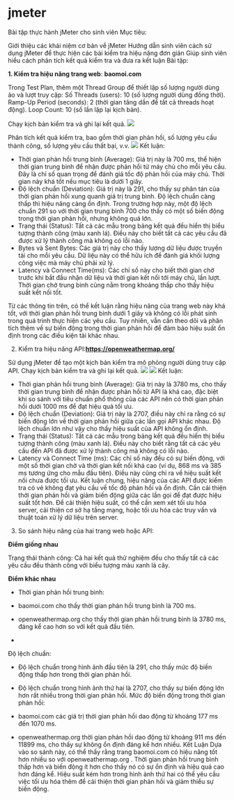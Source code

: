 # jmeter
Bài tập thực hành jMeter cho sinh viên
Mục tiêu:

Giới thiệu các khái niệm cơ bản về jMeter
Hướng dẫn sinh viên cách sử dụng jMeter để thực hiện các bài kiểm tra hiệu năng đơn giản
Giúp sinh viên hiểu cách phân tích kết quả kiểm tra và đưa ra kết luận
Bài tập:

**1. Kiểm tra hiệu năng trang web**: **baomoi.com**

Trong Test Plan, thêm một Thread Group để thiết lập số lượng người dùng ảo và lượt truy cập:
Số Threads (users): 10 (số lượng người dùng đồng thời).
Ramp-Up Period (seconds): 2 (thời gian tăng dần để tất cả threads hoạt động).
Loop Count: 10 (số lần lặp lại kịch bản).

Chạy kịch bản kiểm tra và ghi lại kết quả.
![](jemeter2.png)

Phân tích kết quả kiểm tra, bao gồm thời gian phản hồi, số lượng yêu cầu thành công, số lượng yêu cầu thất bại, v.v.
![](jemeter3.png)
Kết luận:
  - Thời gian phản hồi trung bình (Average): Giá trị này là 700 ms, thể hiện thời gian trung bình để nhận được phản hồi từ máy chủ cho mỗi yêu cầu. Đây là chỉ số quan trọng để đánh giá tốc độ phản hồi của máy chủ. Thời gian này khá tốt nếu mục tiêu là dưới 1 giây.
  - Độ lệch chuẩn (Deviation): Giá trị này là 291, cho thấy sự phân tán của thời gian phản hồi xung quanh giá trị trung bình. Độ lệch chuẩn càng thấp thì hiệu năng càng ổn định. Trong trường hợp này, một độ lệch chuẩn 291 so với thời gian trung bình 700 cho thấy có một số biến động trong thời gian phản hồi, nhưng không quá lớn.
  - Trạng thái (Status): Tất cả các mẫu trong bảng kết quả đều hiển thị biểu tượng thành công (màu xanh lá). Điều này cho biết tất cả các yêu cầu đã được xử lý thành công mà không có lỗi nào.
  - Bytes và Sent Bytes: Các giá trị này cho thấy lượng dữ liệu được truyền tải cho mỗi yêu cầu. Dữ liệu này có thể hữu ích để đánh giá khối lượng công việc mà máy chủ phải xử lý.
  - Latency và Connect Time(ms): Các chỉ số này cho biết thời gian chờ trước khi bắt đầu nhận dữ liệu và thời gian kết nối tới máy chủ, lần lượt. Thời gian chờ trung bình cũng nằm trong khoảng thấp cho thấy hiệu suất kết nối tốt.
    
  Từ các thông tin trên, có thể kết luận rằng hiệu năng của trang web này khá tốt, với thời gian phản hồi trung bình dưới 1 giây và không có lỗi phát sinh trong quá trình thực hiện các yêu cầu. Tuy nhiên, vẫn cần theo dõi và phân tích thêm về sự biến động trong thời gian phản hồi để đảm bảo hiệu suất ổn định trong các điều kiện tải khác nhau.

2. Kiểm tra hiệu năng API:**https://openweathermap.org/**

Sử dụng jMeter để tạo một kịch bản kiểm tra mô phỏng người dùng truy cập API.
Chạy kịch bản kiểm tra và ghi lại kết quả.
![](jemeter4.png)
![](jemeter5.png)
  Kết luận:
 - Thời gian phản hồi trung bình (Average): Giá trị này là 3780 ms, cho thấy thời gian trung bình để nhận được phản hồi từ API là khá cao, đặc biệt khi so sánh với tiêu chuẩn phổ thông của các API nên có thời gian phản hồi dưới 1000 ms để đạt hiệu quả tối ưu.
  - Độ lệch chuẩn (Deviation): Giá trị này là 2707, điều này chỉ ra rằng có sự biến động lớn về thời gian phản hồi giữa các lần gọi API khác nhau. Độ lệch chuẩn lớn như vậy cho thấy hiệu suất của API không ổn định.
  - Trạng thái (Status): Tất cả các mẫu trong bảng kết quả đều hiển thị biểu tượng thành công (màu xanh lá). Điều này cho biết rằng tất cả các yêu cầu đến API đã được xử lý thành công mà không có lỗi nào.
  - Latency và Connect Time (ms): Các chỉ số này đều có sự biến động, với một số thời gian chờ và thời gian kết nối khá cao (ví dụ, 868 ms và 385 ms tương ứng cho mẫu đầu tiên). Điều này cũng chỉ ra về hiệu suất kết nối chưa được tối ưu.
Kết luận chung, hiệu năng của các API được kiểm tra có vẻ không đạt yêu cầu về tốc độ phản hồi và ổn định. Cần cải thiện thời gian phản hồi và giảm biến động giữa các lần gọi để đạt được hiệu suất tốt hơn. Để cải thiện hiệu suất, có thể cần xem xét tối ưu hóa server, cải thiện cơ sở hạ tầng mạng, hoặc tối ưu hóa các truy vấn và thuật toán xử lý dữ liệu trên server.

3. So sánh hiệu năng của hai trang web hoặc API:
   
**Điểm giống nhau**
 
Trạng thái thành công: Cả hai kết quả thử nghiệm đều cho thấy tất cả các yêu cầu đều thành công với biểu tượng màu xanh lá cây.
  
**Điểm khác nhau**

   - Thời gian phản hồi trung bình:

  - baomoi.com cho thấy thời gian phản hồi trung bình là 700 ms.
  - openweathermap.org cho thấy thời gian phản hồi trung bình là 3780 ms, đáng kể cao hơn so với kết quả đầu tiên.
  - 
Độ lệch chuẩn:

  - Độ lệch chuẩn trong hình ảnh đầu tiên là 291, cho thấy mức độ biến động thấp hơn trong thời gian phản hồi.
  - Độ lệch chuẩn trong hình ảnh thứ hai là 2707, cho thấy sự biến động lớn hơn rất nhiều trong thời gian phản hồi.
Mức độ biến động trong thời gian phản hồi:

  -  baomoi.com các giá trị thời gian phản hồi dao động từ khoảng 177 ms đến 1070 ms.
  - openweathermap.org thời gian phản hồi dao động từ khoảng 911 ms đến 11899 ms, cho thấy sự không ổn định đáng kể hơn nhiều.
Kết Luận
Dựa vào so sánh này, có thể thấy rằng trang baomoi.com có hiệu năng tốt hơn nhiều so với openweathermap.org . Thời gian phản hồi trung bình thấp hơn và biến động ít hơn cho thấy nó có sự ổn định và hiệu quả cao hơn đáng kể. Hiệu suất kém hơn trong hình ảnh thứ hai có thể yêu cầu việc tối ưu hóa thêm để cải thiện thời gian phản hồi và giảm thiểu sự biến động.
